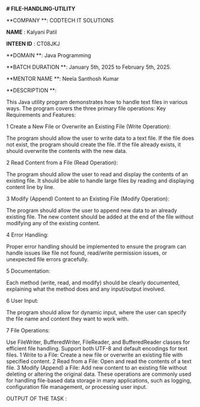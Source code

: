 **# FILE-HANDLING-UTILITY**

**COMPANY **: CODTECH IT SOLUTIONS

**NAME** : Kalyani Patil

**INTEEN ID** : CT08JKJ

**DOMAIN **: Java Programming

**BATCH DURATION **: January 5th, 2025 to February 5th, 2025.

**MENTOR NAME **: Neela Santhosh Kumar

**DESCRIPTION **:

This Java utility program demonstrates how to handle text files in various ways. The program covers the three primary file operations:
Key Requirements and Features:

1 Create a New File or Overwrite an Existing File (Write Operation):

The program should allow the user to write data to a text file.
If the file does not exist, the program should create the file.
If the file already exists, it should overwrite the contents with the new data.

2 Read Content from a File (Read Operation):

The program should allow the user to read and display the contents of an existing file.
It should be able to handle large files by reading and displaying content line by line.

3 Modify (Append) Content to an Existing File (Modify Operation):

The program should allow the user to append new data to an already existing file.
The new content should be added at the end of the file without modifying any of the existing content.

4 Error Handling:

Proper error handling should be implemented to ensure the program can handle issues like file not found, read/write permission issues, or unexpected file errors gracefully.

5 Documentation:

Each method (write, read, and modify) should be clearly documented, explaining what the method does and any input/output involved.

6 User Input:

The program should allow for dynamic input, where the user can specify the file name and content they want to work with.

7 File Operations:

Use FileWriter, BufferedWriter, FileReader, and BufferedReader classes for efficient file handling.
Support both UTF-8 and default encodings for text files.
1 Write to a File: Create a new file or overwrite an existing file with specified content.
2 Read from a File: Open and read the contents of a text file.
3 Modify (Append) a File: Add new content to an existing file without deleting or altering the original data.
These operations are commonly used for handling file-based data storage in many applications, such as logging, configuration file management, or processing user input.

OUTPUT OF THE TASK :
